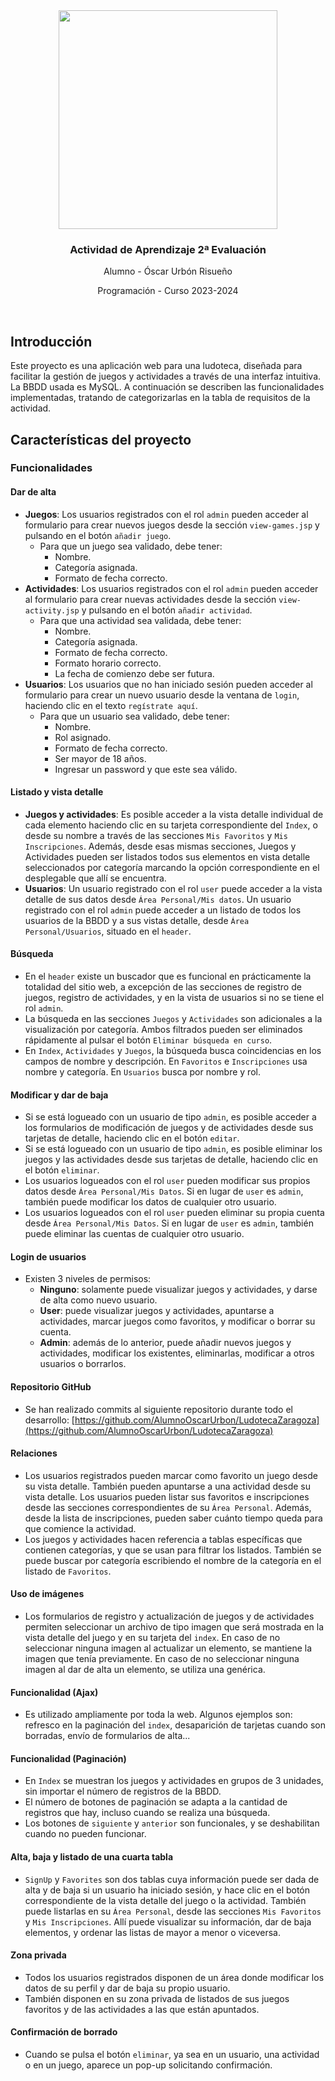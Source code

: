 <div align="center">
  <img src="https://i.postimg.cc/fLWxN7hC/ludoteca-Zaragoza-logo.png" width="350px">
  <h3 align="center">Actividad de Aprendizaje 2ª Evaluación</h3>
  <p align="center">Alumno - Óscar Urbón Risueño</p>
  <p align="center">Programación - Curso 2023-2024</p>
  <br />
</div>

## Introducción

Este proyecto es una aplicación web para una ludoteca, diseñada para facilitar la gestión de juegos y actividades a través de una interfaz intuitiva. La BBDD usada es MySQL. A continuación se describen las funcionalidades implementadas, tratando de categorizarlas en la tabla de requisitos de la actividad.

## Características del proyecto

### Funcionalidades

#### Dar de alta

- **Juegos**: Los usuarios registrados con el rol `admin` pueden acceder al formulario para crear nuevos juegos desde la sección `view-games.jsp` y pulsando en el botón `añadir juego`.
  - Para que un juego sea validado, debe tener:
    - Nombre.
    - Categoría asignada.
    - Formato de fecha correcto.
- **Actividades**: Los usuarios registrados con el rol `admin` pueden acceder al formulario para crear nuevas actividades desde la sección `view-activity.jsp` y pulsando en el botón `añadir actividad`.
  - Para que una actividad sea validada, debe tener:
    - Nombre.
    - Categoría asignada.
    - Formato de fecha correcto.
    - Formato horario correcto.
    - La fecha de comienzo debe ser futura.
- **Usuarios**: Los usuarios que no han iniciado sesión pueden acceder al formulario para crear un nuevo usuario desde la ventana de `login`, haciendo clic en el texto `regístrate aquí`.
  - Para que un usuario sea validado, debe tener:
    - Nombre.
    - Rol asignado.
    - Formato de fecha correcto.
    - Ser mayor de 18 años.
    - Ingresar un password y que este sea válido.

#### Listado y vista detalle

- **Juegos y actividades**: Es posible acceder a la vista detalle individual de cada elemento haciendo clic en su tarjeta correspondiente del `Index`, o desde su nombre a través de las secciones `Mis Favoritos` y `Mis Inscripciones`. Además, desde esas mismas secciones, Juegos y Actividades pueden ser listados todos sus elementos en vista detalle seleccionados por categoría marcando la opción correspondiente en el desplegable que allí se encuentra.
- **Usuarios**: Un usuario registrado con el rol `user` puede acceder a la vista detalle de sus datos desde `Área Personal/Mis datos`. Un usuario registrado con el rol `admin` puede acceder a un listado de todos los usuarios de la BBDD y a sus vistas detalle, desde `Área Personal/Usuarios`, situado en el `header`.

#### Búsqueda

- En el `header` existe un buscador que es funcional en prácticamente la totalidad del sitio web, a excepción de las secciones de registro de juegos, registro de actividades, y en la vista de usuarios si no se tiene el rol `admin`.
- La búsqueda en las secciones `Juegos` y `Actividades` son adicionales a la visualización por categoría. Ambos filtrados pueden ser eliminados rápidamente al pulsar el botón `Eliminar búsqueda en curso`.
- En `Index`, `Actividades` y `Juegos`, la búsqueda busca coincidencias en los campos de nombre y descripción. En `Favoritos` e `Inscripciones` usa nombre y categoría. En `Usuarios` busca por nombre y rol.

#### Modificar y dar de baja

- Si se está logueado con un usuario de tipo `admin`, es posible acceder a los formularios de modificación de juegos y de actividades desde sus tarjetas de detalle, haciendo clic en el botón `editar`.
- Si se está logueado con un usuario de tipo `admin`, es posible eliminar los juegos y las actividades desde sus tarjetas de detalle, haciendo clic en el botón `eliminar`.
- Los usuarios logueados con el rol `user` pueden modificar sus propios datos desde `Área Personal/Mis Datos`. Si en lugar de `user` es `admin`, también puede modificar los datos de cualquier otro usuario.
- Los usuarios logueados con el rol `user` pueden eliminar su propia cuenta desde `Área Personal/Mis Datos`. Si en lugar de `user` es `admin`, también puede eliminar las cuentas de cualquier otro usuario.

#### Login de usuarios

- Existen 3 niveles de permisos:
  - **Ninguno**: solamente puede visualizar juegos y actividades, y darse de alta como nuevo usuario.
  - **User**: puede visualizar juegos y actividades, apuntarse a actividades, marcar juegos como favoritos, y modificar o borrar su cuenta.
  - **Admin**: además de lo anterior, puede añadir nuevos juegos y actividades, modificar los existentes, eliminarlas, modificar a otros usuarios o borrarlos.

#### Repositorio GitHub

- Se han realizado commits al siguiente repositorio durante todo el desarrollo: [https://github.com/AlumnoOscarUrbon/LudotecaZaragoza](https://github.com/AlumnoOscarUrbon/LudotecaZaragoza)

#### Relaciones

- Los usuarios registrados pueden marcar como favorito un juego desde su vista detalle. También pueden apuntarse a una actividad desde su vista detalle. Los usuarios pueden listar sus favoritos e inscripciones desde las secciones correspondientes de su `Área Personal`. Además, desde la lista de inscripciones, pueden saber cuánto tiempo queda para que comience la actividad.
- Los juegos y actividades hacen referencia a tablas específicas que contienen categorías, y que se usan para filtrar los listados. También se puede buscar por categoría escribiendo el nombre de la categoría en el listado de `Favoritos`.

#### Uso de imágenes

- Los formularios de registro y actualización de juegos y de actividades permiten seleccionar un archivo de tipo imagen que será mostrada en la vista detalle del juego y en su tarjeta del `index`. En caso de no seleccionar ninguna imagen al actualizar un elemento, se mantiene la imagen que tenía previamente. En caso de no seleccionar ninguna imagen al dar de alta un elemento, se utiliza una genérica.

#### Funcionalidad (Ajax)

- Es utilizado ampliamente por toda la web. Algunos ejemplos son: refresco en la paginación del `index`, desaparición de tarjetas cuando son borradas, envío de formularios de alta...

#### Funcionalidad (Paginación)

- En `Index` se muestran los juegos y actividades en grupos de 3 unidades, sin importar el número de registros de la BBDD.
- El número de botones de paginación se adapta a la cantidad de registros que hay, incluso cuando se realiza una búsqueda.
- Los botones de `siguiente` y `anterior` son funcionales, y se deshabilitan cuando no pueden funcionar.

#### Alta, baja y listado de una cuarta tabla

- `SignUp` y `Favorites` son dos tablas cuya información puede ser dada de alta y de baja si un usuario ha iniciado sesión, y hace clic en el botón correspondiente de la vista detalle del juego o la actividad. También puede listarlas en su `Área Personal`, desde las secciones `Mis Favoritos` y `Mis Inscripciones`. Allí puede visualizar su información, dar de baja elementos, y ordenar las listas de mayor a menor o viceversa.

#### Zona privada

- Todos los usuarios registrados disponen de un área donde modificar los datos de su perfil y dar de baja su propio usuario.
- También disponen en su zona privada de listados de sus juegos favoritos y de las actividades a las que están apuntados.

#### Confirmación de borrado

- Cuando se pulsa el botón `eliminar`, ya sea en un usuario, una actividad o en un juego, aparece un pop-up solicitando confirmación.
